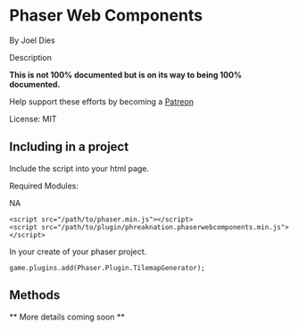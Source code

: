# Phaser Web Components
By Joel Dies

Description

**This is not 100% documented but is on its way to being 100% documented.**

Help support these efforts by becoming a [Patreon](https://www.patreon.com/user?u=4928922)

License: MIT

## Including in a project
Include the script into your html page.

Required Modules:

  NA

```
<script src="/path/to/phaser.min.js"></script>
<script src="/path/to/plugin/phreaknation.phaserwebcomponents.min.js"></script>
```

In your create of your phaser project.

```
game.plugins.add(Phaser.Plugin.TilemapGenerator);
```

## Methods

** More details coming soon **
